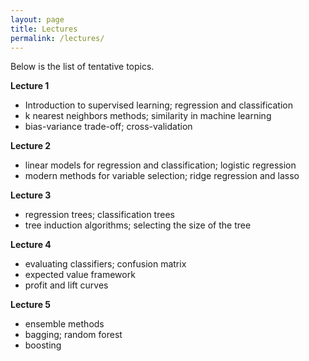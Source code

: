 ```yaml
---
layout: page
title: Lectures
permalink: /lectures/
---
```


Below is the list of tentative topics.

**Lecture 1**

* Introduction to supervised learning; regression and classification
* k nearest neighbors methods; similarity in machine learning
* bias-variance trade-off; cross-validation

**Lecture 2**

* linear models for regression and classification; logistic regression
* modern methods for variable selection; ridge regression and lasso

**Lecture 3**

* regression trees; classification trees
* tree induction algorithms; selecting the size of the tree

**Lecture 4**

* evaluating classifiers; confusion matrix
* expected value framework
* profit and lift curves

**Lecture 5**

* ensemble methods
* bagging; random forest
* boosting
